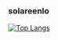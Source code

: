 ### solareenlo
[![Top Langs](https://github-readme-stats.vercel.app/api/top-langs/?username=solareenlo)](https://github.com/anuraghazra/github-readme-stats)
